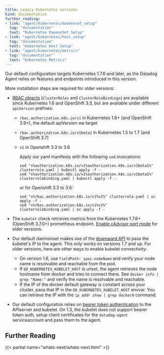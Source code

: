 ```yaml
---
title: Legacy Kubernetes versions
kind: documentation
further_reading:
- link: "agent/kubernetes/daemonset_setup"
  tag: "documentation"
  text: "Kubernetes DaemonSet Setup"
- link: "agent/kubernetes/host_setup"
  tag: "documentation"
  text: "Kubernetes Host Setup"
- link: "agent/kubernetes/metrics"
  tag: "documentation"
  text: "Kubernetes Metrics"
---
```


Our default configuration targets Kubernetes 1.7.6 and later, as the Datadog Agent relies on features and endpoints introduced in this version. 

More installation steps are required for older versions:

- [RBAC objects][1] (`ClusterRoles` and `ClusterRoleBindings`) are available since Kubernetes 1.6 and OpenShift 3.3, but are available under different `apiVersion` prefixes:

  * `rbac.authorization.k8s.io/v1` in Kubernetes 1.8+ (and OpenShift 3.9+), the default apiVersion we target
  * `rbac.authorization.k8s.io/v1beta1` in Kubernetes 1.5 to 1.7 (and OpenShift 3.7)
  * `v1` in Openshift 3.3 to 3.6

    Apply our yaml manifests with the following `sed` invocations:

    ```
    sed "s%authorization.k8s.io/v1%authorization.k8s.io/v1beta1%" clusterrole.yaml | kubectl apply -f -
    sed "s%authorization.k8s.io/v1%authorization.k8s.io/v1beta1%" clusterrolebinding.yaml | kubectl apply -f -
    ```

    or for Openshift 3.3 to 3.6:

    ```
    sed "s%rbac.authorization.k8s.io/v1%v1%" clusterrole.yaml | oc apply -f -
    sed "s%rbac.authorization.k8s.io/v1%v1%" clusterrolebinding.yaml | oc apply -f -
    ```

- The `kubelet` check retrieves metrics from the Kubernetes 1.7.6+ (OpenShift 3.7.0+) prometheus endpoint. [Enable cAdvisor port mode][2] for older versions.

- Our default daemonset makes use of the [downward API][3] to pass the kubelet's IP to the agent. This only works on versions 1.7 and up. For older versions, here are other ways to enable kubelet connectivity:

  * On version 1.6, use `fieldPath: spec.nodeName` and verify your node name is resolvable and reachable from the pod.
  * If `DD_KUBERNETES_KUBELET_HOST` is unset, the agent retrieves the node hostname from docker and tries to connect there. See `docker info | grep "Name:"` and verify the name is resolvable and reachable.
  * If the IP of the docker default gateway is constant across your cluster, pass that IP in the `DD_KUBERNETES_KUBELET_HOST` envvar. You can retrieve the IP with the `ip addr show | grep docker0` command.

- Our default configuration relies on [bearer token authentication][4] to the APIserver and kubelet. On 1.3, the kubelet does not support bearer token auth, setup client certificates for the `datadog-agent` serviceaccount and pass them to the agent.

## Further Reading

{{< partial name="whats-next/whats-next.html" >}}

[1]: https://kubernetes.io/docs/admin/authorization/rbac/
[2]: https://github.com/DataDog/integrations-core/tree/73b475d0762829a32c70b63da2564eaa15b1d942/kubelet#compatibility
[3]: https://kubernetes.io/docs/tasks/inject-data-application/environment-variable-expose-pod-information/
[4]: https://kubernetes.io/docs/admin/authentication/#service-account-tokens


